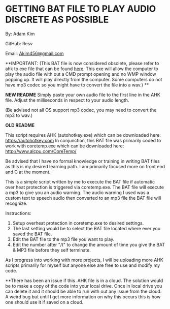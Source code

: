# GETTING BAT FILE TO PLAY AUDIO DISCRETE AS POSSIBLE
By: Adam Kim

GitHub: Resv

Email: Akim456@gmail.com

**IMPORTANT:
(This BAT file is now considered obsolete, please refer to ahk to exe file that can be found <a href="https://github.com/resv/CUSTOM-HOTKEY-SCRIPTS/blob/master/PROGRAM%20INITIALIZER%20SCRIPTS/BAT%20FILES/CORETEMP%20OVERHEAT%20PROTECTION%20WARNING%20NOTIFICATION%20AUDIO">here</a>. This exe will allow
the computer to play the audio file with out a CMD prompt opening and no WMP window popping up. It will play directly from the computer. Some computers do not have mp3 codec so you might have to convert the file into a wav.)
**


**NEW README**
Simply paste your own audio file to the first line in the AHK file.
Adjust the milliseconds in respect to your audio length.

(Be advised not all OS support mp3 codec, you may need to convert the mp3 to wav.)















**OLD README**

This script requires AHK (autohotkey.exe) which can be downloaded here: <a href="https://autohotkey.com">https://autohotkey.com</a>
In conjunction, this BAT file was primarily coded to work with coretemp.exe which can be downloaded here: <a href="http://www.alcpu.com/CoreTemp/">http://www.alcpu.com/CoreTemp/</a>

Be advised that I have no formal knowledge or training in writing BAT files as this is my desired learning path. I am primarily focused more on front end and C at the moment.


This is a simple script written by me to execute the BAT file if automatic over heat protection is triggered via coretemp.exe.
The BAT file will execute a mp3 to give you an audio warning. The audio warning I used was a custom text to speech audio then converted to an mp3 file the BAT file will recognize.

Instructions:
1. Setup overheat protection in coretemp.exe to desired settings.
2. The last setting would be to select the BAT file located where ever you saved the BAT file.
3. Edit the BAT file to the mp3 file you want to play.
4. Edit the number after "/t" to change the amount of time you give the BAT & MP3 file before they self terminate.

As I progress into working with more projects, I will be uploading more AHK scripts primarily for myself but anyone else are free to use and modify my code.

**There has been an issue if this .AHK file is in a cloud. The solution would be to make a copy of the code into your local drive. Once in local drive you can delete it and it should be able to run with out any issue from the cloud. A weird bug but until I get more information on why this occurs this is how one should use it if saved on a cloud.
